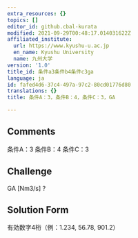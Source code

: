 ```yaml
---
extra_resources: {}
topics: []
editor_id: github.cbal-kurata
modified: 2021-09-29T00:48:17.014031622Z
affiliated_institute:
  url: https://www.kyushu-u.ac.jp
  en_name: Kyushu University
  name: 九州大学
version: '1.0'
title_id: 条件a3条件b4条件c3ga
language: ja
id: fafed4d6-37c4-497a-97c2-80cd01776d80
translations: {}
title: 条件A：3，条件B：4，条件C：3，GA

---
```


## Comments
条件A：3
条件B：4
条件C：3

## Challenge
GA [Nm3/s] ?

## Solution Form
有効数字4桁（例：1.234,  56.78,  901.2）




